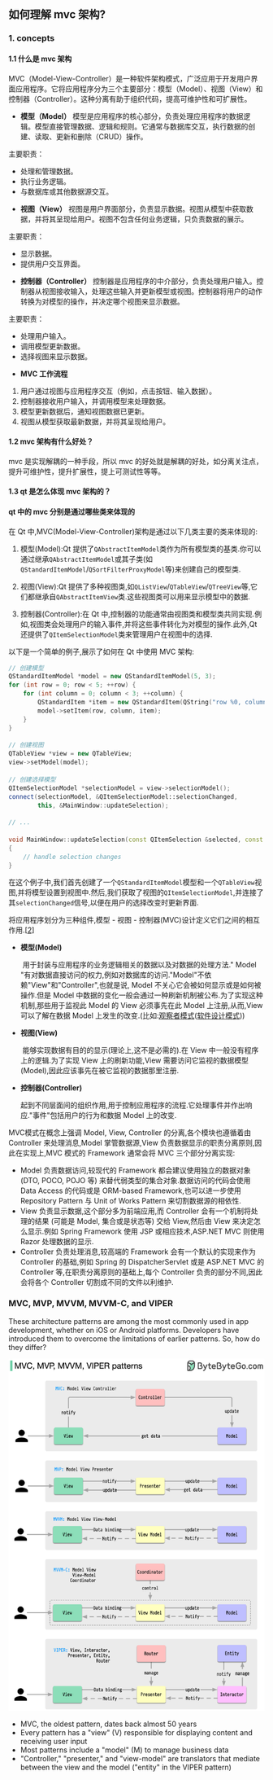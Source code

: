 ## 如何理解 mvc 架构?

### 1. concepts

#### 1.1 什么是 mvc 架构

MVC（Model-View-Controller）是一种软件架构模式，广泛应用于开发用户界面应用程序。它将应用程序分为三个主要部分：模型（Model）、视图（View）和控制器（Controller）。这种分离有助于组织代码，提高可维护性和可扩展性。

- **模型（Model）**
  模型是应用程序的核心部分，负责处理应用程序的数据逻辑。模型直接管理数据、逻辑和规则。它通常与数据库交互，执行数据的创建、读取、更新和删除（CRUD）操作。

主要职责：

- 处理和管理数据。
- 执行业务逻辑。
- 与数据库或其他数据源交互。

* **视图（View）**
  视图是用户界面部分，负责显示数据。视图从模型中获取数据，并将其呈现给用户。视图不包含任何业务逻辑，只负责数据的展示。

主要职责：

- 显示数据。
- 提供用户交互界面。

* **控制器（Controller）**
  控制器是应用程序的中介部分，负责处理用户输入。控制器从视图接收输入，处理这些输入并更新模型或视图。控制器将用户的动作转换为对模型的操作，并决定哪个视图来显示数据。

主要职责：

- 处理用户输入。
- 调用模型更新数据。
- 选择视图来显示数据。

* **MVC 工作流程**

1. 用户通过视图与应用程序交互（例如，点击按钮、输入数据）。
2. 控制器接收用户输入，并调用模型来处理数据。
3. 模型更新数据后，通知视图数据已更新。
4. 视图从模型获取最新数据，并将其呈现给用户。

#### 1.2 mvc 架构有什么好处？

mvc 是实现解耦的一种手段，所以 mvc 的好处就是解耦的好处，如分离关注点，提升可维护性，提升扩展性，提上可测试性等等。

#### 1.3 qt 是怎么体现 mvc 架构的？

#### qt 中的 mvc 分别是通过哪些类来体现的

在 Qt 中,MVC(Model-View-Controller)架构是通过以下几类主要的类来体现的:

1. 模型(Model):Qt 提供了`QAbstractItemModel`类作为所有模型类的基类.你可以通过继承`QAbstractItemModel`或其子类(如`QStandardItemModel`/`QSortFilterProxyModel`等)来创建自己的模型类.

2. 视图(View):Qt 提供了多种视图类,如`QListView`/`QTableView`/`QTreeView`等,它们都继承自`QAbstractItemView`类.这些视图类可以用来显示模型中的数据.

3. 控制器(Controller):在 Qt 中,控制器的功能通常由视图类和模型类共同实现.例如,视图类会处理用户的输入事件,并将这些事件转化为对模型的操作.此外,Qt 还提供了`QItemSelectionModel`类来管理用户在视图中的选择.

以下是一个简单的例子,展示了如何在 Qt 中使用 MVC 架构:

```cpp
// 创建模型
QStandardItemModel *model = new QStandardItemModel(5, 3);
for (int row = 0; row < 5; ++row) {
    for (int column = 0; column < 3; ++column) {
        QStandardItem *item = new QStandardItem(QString("row %0, column %1").arg(row).arg(column));
        model->setItem(row, column, item);
    }
}

// 创建视图
QTableView *view = new QTableView;
view->setModel(model);

// 创建选择模型
QItemSelectionModel *selectionModel = view->selectionModel();
connect(selectionModel, &QItemSelectionModel::selectionChanged,
        this, &MainWindow::updateSelection);

// ...

void MainWindow::updateSelection(const QItemSelection &selected, const QItemSelection &deselected)
{
    // handle selection changes
}
```

在这个例子中,我们首先创建了一个`QStandardItemModel`模型和一个`QTableView`视图,并将模型设置到视图中.然后,我们获取了视图的`QItemSelectionModel`,并连接了其`selectionChanged`信号,以便在用户的选择改变时更新界面.




将应用程序划分为三种组件,模型 - 视图 - 控制器(MVC)设计定义它们之间的相互作用.[[2\]](https://zh.wikipedia.org/wiki/MVC#cite_note-posa-2)

- **模型(Model)**

  ​	用于封装与应用程序的业务逻辑相关的数据以及对数据的处理方法." Model  "有对数据直接访问的权力,例如对数据库的访问."Model"不依赖"View"和"Controller",也就是说, Model  不关心它会被如何显示或是如何被操作.但是 Model 中数据的变化一般会通过一种刷新机制被公布.为了实现这种机制,那些用于监视此 Model 的 View 必须事先在此 Model 上注册,从而,View 可以了解在数据 Model 上发生的改变.(比如:[观察者模式](https://zh.wikipedia.org/wiki/观察者模式)([软件设计模式](https://zh.wikipedia.org/wiki/软件设计模式)))

- **视图(View)**

  ​	能够实现数据有目的的显示(理论上,这不是必需的).在 View 中一般没有程序上的逻辑.为了实现 View 上的刷新功能,View 需要访问它监视的数据模型(Model),因此应该事先在被它监视的数据那里注册.

- **控制器(Controller)**

  ​	起到不同层面间的组织作用,用于控制应用程序的流程.它处理事件并作出响应."事件"包括用户的行为和数据 Model 上的改变.

MVC模式在概念上强调 Model, View, Controller 的分离,各个模块也遵循着由 Controller  来处理消息,Model 掌管数据源,View 负责数据显示的职责分离原则,因此在实现上,MVC 模式的 Framework 通常会将 MVC  三个部分分离实现:

- Model 负责数据访问,较现代的 Framework 都会建议使用独立的数据对象 (DTO, POCO, POJO 等)  来替代弱类型的集合对象.数据访问的代码会使用 Data Access 的代码或是 ORM-based Framework,也可以进一步使用  Repository Pattern 与 Unit of Works Pattern 来切割数据源的相依性.
- View 负责显示数据,这个部分多为前端应用,而 Controller 会有一个机制将处理的结果 (可能是 Model,  集合或是状态等) 交给 View,然后由 View 来决定怎么显示.例如 Spring Framework 使用 JSP  或相应技术,ASP.NET MVC 则使用 Razor 处理数据的显示.
- Controller 负责处理消息,较高端的 Framework 会有一个默认的实现来作为 Controller 的基础,例如  Spring 的 DispatcherServlet 或是 ASP.NET MVC 的 Controller 等,在职责分离原则的基础上,每个  Controller 负责的部分不同,因此会将各个 Controller 切割成不同的文件以利维护.

### MVC, MVP, MVVM, MVVM-C, and VIPER
These architecture patterns are among the most commonly used in app development, whether on iOS or Android platforms. Developers have introduced them to overcome the limitations of earlier patterns. So, how do they differ? 

<p>
  <img src="images/client arch patterns.png" style="width: 720px" />
</p>

- MVC, the oldest pattern, dates back almost 50 years 
- Every pattern has a "view" (V) responsible for displaying content and receiving user input 
- Most patterns include a "model" (M) to manage business data 
- "Controller," "presenter," and "view-model" are translators that mediate between the view and the model ("entity" in the VIPER pattern)
